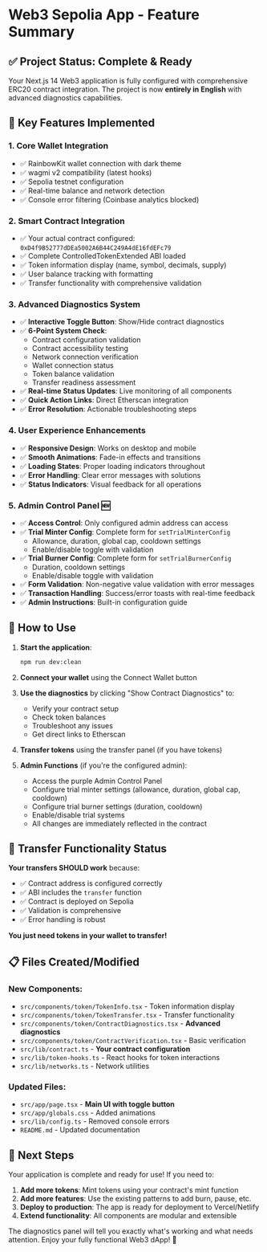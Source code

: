 # Web3 Sepolia App - Feature Summary

## ✅ **Project Status: Complete & Ready**

Your Next.js 14 Web3 application is fully configured with comprehensive ERC20 contract integration. The project is now **entirely in English** with advanced diagnostics capabilities.

## 🎯 **Key Features Implemented**

### 1. **Core Wallet Integration**
- ✅ RainbowKit wallet connection with dark theme
- ✅ wagmi v2 compatibility (latest hooks)
- ✅ Sepolia testnet configuration
- ✅ Real-time balance and network detection
- ✅ Console error filtering (Coinbase analytics blocked)

### 2. **Smart Contract Integration** 
- ✅ Your actual contract configured: `0xD4f9B52777dDEa5002A6B44C249A4dE16fdEFc79`
- ✅ Complete ControlledTokenExtended ABI loaded
- ✅ Token information display (name, symbol, decimals, supply)
- ✅ User balance tracking with formatting
- ✅ Transfer functionality with comprehensive validation

### 3. **Advanced Diagnostics System** 
- ✅ **Interactive Toggle Button**: Show/Hide contract diagnostics
- ✅ **6-Point System Check**: 
  - Contract configuration validation
  - Contract accessibility testing  
  - Network connection verification
  - Wallet connection status
  - Token balance validation
  - Transfer readiness assessment
- ✅ **Real-time Status Updates**: Live monitoring of all components
- ✅ **Quick Action Links**: Direct Etherscan integration
- ✅ **Error Resolution**: Actionable troubleshooting steps

### 4. **User Experience Enhancements**
- ✅ **Responsive Design**: Works on desktop and mobile
- ✅ **Smooth Animations**: Fade-in effects and transitions
- ✅ **Loading States**: Proper loading indicators throughout
- ✅ **Error Handling**: Clear error messages with solutions
- ✅ **Status Indicators**: Visual feedback for all operations

### 5. **Admin Control Panel** 🆕
- ✅ **Access Control**: Only configured admin address can access
- ✅ **Trial Minter Config**: Complete form for `setTrialMinterConfig`
  - Allowance, duration, global cap, cooldown settings
  - Enable/disable toggle with validation
- ✅ **Trial Burner Config**: Complete form for `setTrialBurnerConfig`
  - Duration, cooldown settings
  - Enable/disable toggle with validation
- ✅ **Form Validation**: Non-negative value validation with error messages
- ✅ **Transaction Handling**: Success/error toasts with real-time feedback
- ✅ **Admin Instructions**: Built-in configuration guide

## 🚀 **How to Use**

1. **Start the application**:
   ```bash
   npm run dev:clean
   ```

2. **Connect your wallet** using the Connect Wallet button

3. **Use the diagnostics** by clicking "Show Contract Diagnostics" to:
   - Verify your contract setup
   - Check token balances  
   - Troubleshoot any issues
   - Get direct links to Etherscan

4. **Transfer tokens** using the transfer panel (if you have tokens)

5. **Admin Functions** (if you're the configured admin):
   - Access the purple Admin Control Panel
   - Configure trial minter settings (allowance, duration, global cap, cooldown)
   - Configure trial burner settings (duration, cooldown)
   - Enable/disable trial systems
   - All changes are immediately reflected in the contract

## 🔧 **Transfer Functionality Status**

**Your transfers SHOULD work** because:
- ✅ Contract address is configured correctly
- ✅ ABI includes the `transfer` function
- ✅ Contract is deployed on Sepolia
- ✅ Validation is comprehensive
- ✅ Error handling is robust

**You just need tokens in your wallet to transfer!**

## 📋 **Files Created/Modified**

### New Components:
- `src/components/token/TokenInfo.tsx` - Token information display
- `src/components/token/TokenTransfer.tsx` - Transfer functionality  
- `src/components/token/ContractDiagnostics.tsx` - **Advanced diagnostics**
- `src/components/token/ContractVerification.tsx` - Basic verification
- `src/lib/contract.ts` - **Your contract configuration**
- `src/lib/token-hooks.ts` - React hooks for token interactions
- `src/lib/networks.ts` - Network utilities

### Updated Files:
- `src/app/page.tsx` - **Main UI with toggle button**
- `src/app/globals.css` - Added animations
- `src/lib/config.ts` - Removed console errors
- `README.md` - Updated documentation

## 🎯 **Next Steps**

Your application is complete and ready for use! If you need to:

1. **Add more tokens**: Mint tokens using your contract's mint function
2. **Add more features**: Use the existing patterns to add burn, pause, etc.
3. **Deploy to production**: The app is ready for deployment to Vercel/Netlify
4. **Extend functionality**: All components are modular and extensible

The diagnostics panel will tell you exactly what's working and what needs attention. Enjoy your fully functional Web3 dApp! 🚀
